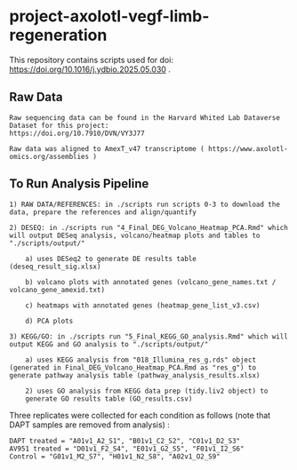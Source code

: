 # project-axolotl-vegf-limb-regeneration

This repository contains scripts used for doi: https://doi.org/10.1016/j.ydbio.2025.05.030 .

## Raw Data

    Raw sequencing data can be found in the Harvard Whited Lab Dataverse Dataset for this project:
    https://doi.org/10.7910/DVN/VY3J77

    Raw data was aligned to AmexT_v47 transcriptome ( https://www.axolotl-omics.org/assemblies ) 


## To Run Analysis Pipeline


    1) RAW DATA/REFERENCES: in ./scripts run scripts 0-3 to download the data, prepare the references and align/quantify

    2) DESEQ: in ./scripts run "4_Final_DEG_Volcano_Heatmap_PCA.Rmd" which will output DESeq analysis, volcano/heatmap plots and tables to "./scripts/output/"

        a) uses DESeq2 to generate DE results table (deseq_result_sig.xlsx)

        b) volcano plots with annotated genes (volcano_gene_names.txt / volcano_gene_amexid.txt)

        c) heatmaps with annotated genes (heatmap_gene_list_v3.csv)

        d) PCA plots

    3) KEGG/GO: in ./scripts run "5_Final_KEGG_GO_analysis.Rmd" which will output KEGG and GO analysis to "./scripts/output/"

        a) uses KEGG analysis from "018_Illumina_res_g.rds" object (generated in Final_DEG_Volcano_Heatmap_PCA.Rmd as "res_g") to generate pathway analysis table (pathway_analysis_results.xlsx)

        2) uses GO analysis from KEGG data prep (tidy.liv2 object) to 
        generate GO results table (GO_results.csv)



Three replicates were collected for each condition as follows (note that DAPT samples are removed from analysis) : 

    DAPT treated = "A01v1_A2_S1", "B01v1_C2_S2", "C01v1_D2_S3" 
    AV951 treated = "D01v1_F2_S4", "E01v1_G2_S5", "F01v1_I2_S6" 
    Control = "G01v1_M2_S7", "H01v1_N2_S8", "A02v1_O2_S9"
        


